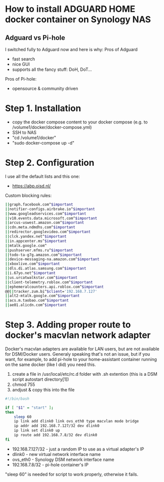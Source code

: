# How to install ADGUARD HOME docker container on Synology NAS
## Adguard vs Pi-hole
I switched fully to Adguard now and here is why:
Pros of Adguard
- fast search
- nice GUI
- supports all the fancy stuff: DoH, DoT...

Pros of Pi-hole:
- opensource & community driven

# Step 1. Installation
- copy the docker compose content to your docker compose (e.g. to /volume1/docker/docker-compose.yml)
- SSH to NAS
- "cd /volume1/docker"
- "sudo docker-compose up -d"

# Step 2. Configuration
I use all the default lists and this one: 
- https://abp.oisd.nl/

Custom blocking rules:
```bash
||graph.facebook.com^$important
||notifier-configs.airbrake.io^$important
||www.googleadservices.com^$important
||v10.events.data.microsoft.com^$important
||arcus-uswest.amazon.com^$important
||cdn.meta.ndmdhs.com^$important
||redirector.googlevideo.com^$important
||clck.yandex.net^$important
||in.appcenter.ms^$important
||mtalk.google.com^
||pushserver.mfms.ru^$important
||todo-ta-g7g.amazon.com^$important
||device-messaging-na.amazon.com^$important
||xboxlive.com^$important
||dls.di.atlas.samsung.com^$important
||i.67yo.net^$important
||us.urcatwalkstar.com^$important
||client-telemetry.roblox.com^$important
||ephemeralcounters.api.roblox.com^$important
@@||tracker.zum.bi^$client='192.168.7.127'
||alt2-mtalk.google.com^$important
||acs.m.taobao.com^$important
||ae01.alicdn.com^$important
```

# Step 3. Adding proper route to docker's macvlan network adapter
Docker's macvlan adapters are available for LAN users, but are not available for DSM/Docker users. Generaly speaking that's not an issue, but if you want, for example, to add pi-hole to your home-assistant container running on the same docker (like I did) you need this.
1. create a file in /usr/local/etc/rc.d folder with .sh extention (this is a DSM script autostart directory[1])
2. chmod 755 <filename>
3. andjust & copy this into the file

```bash
#!/bin/bash

if [ "$1" = "start" ];
then
    sleep 60
    ip link add dlink0 link ovs_eth0 type macvlan mode bridge
    ip addr add 192.168.7.127/32 dev dlink0
    ip link set dlink0 up
    ip route add 192.168.7.8/32 dev dlink0
fi
```
* 192.168.7.127/32 - just a random IP to use as a virtual adapter's IP
* dlink0 - new virtual network interface name
* ovs_eth0 - Synology DSM network interface name
* 192.168.7.8/32 - pi-hole container's IP

"sleep 60" is needed for script to work properly, otherwise it fails. 
